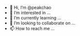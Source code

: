 - 👋 Hi, I’m @peakchao
- 👀 I’m interested in ...
- 🌱 I’m currently learning ...
- 💞️ I’m looking to collaborate on ...
- 📫 How to reach me ...

<!---
peakchao/peakchao is a ✨ special ✨ repository because its `README.md` (this file) appears on your GitHub profile.
You can click the Preview link to take a look at your changes.
--->
